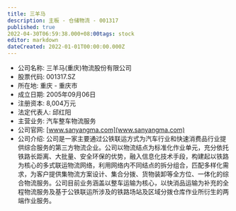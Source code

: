 ```yaml
---
title: 三羊马
description: 主板 - 仓储物流 - 001317
published: true
2022-04-30T06:59:38.000+08:00tags: stock
editor: markdown
dateCreated: 2022-01-01T00:00:00.000Z
---
```


- 公司名称: 三羊马(重庆)物流股份有限公司
- 股票代码: 001317.SZ
- 所在地: 重庆 - 重庆市
- 成立日期: 2005年09月06日
- 注册资本: 8,004万元
- 法定代表人: 邱红阳
- 主营业务: 汽车整车物流服务
- 公司官网: [www.sanyangma.com](www.sanyangma.com)
- 公司介绍: 公司是一家主要通过公铁联运方式为汽车行业和快速消费品行业提供综合服务的第三方物流企业。公司以物流结点为标准化作业单元，充分依托铁路长距离、大批量、安全环保的优势，融入信息化技术手段，构建起以铁路为核心的多式联运物流网络，利用网络内不同结点的拆分组合，匹配多样化需求，为客户提供集物流方案设计、集合分拨、货物装卸等全方位、一体化的综合物流服务。公司目前业务涵盖以整车运输为核心，以快消品运输为补充的全程物流服务及基于公铁联运所涉及的铁路场站及区域分拨仓库作业所衍生的两端作业服务。


